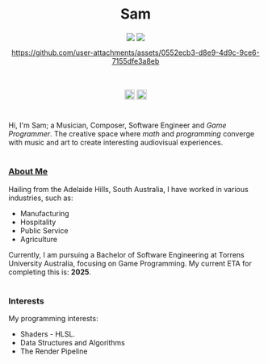 <h1 align="center">Sam</h1>

<div align="center">
  <img src="https://i.imgur.com/0RYz8xb.jpeg" align="center" />
  <img src="https://i.imgur.com/Bg2ixKa.jpeg" align="center" />
  

https://github.com/user-attachments/assets/0552ecb3-d8e9-4d9c-9ce6-7155dfe3a8eb


  <br />
  <br />
  <a href="https://www.youtube.com/@Sonetti./"><img src="https://www.youtube.com/s/desktop/0646520c/img/favicon_144x144.png" width="20" height="20" /></a>
  <a href="https://www.linkedin.com/in/sam-catcheside-54805a262/"><img src="https://static.licdn.com/aero-v1/sc/h/akt4ae504epesldzj74dzred8" width="20" height="20" /></a>
</div>

<h1 align="center"></h1>

<p>Hi, I'm Sam; a Musician, Composer, Software Engineer and <i>Game Programmer</i>. The creative space where <i>math</i> and <i>programming</i> converge with music and art to create interesting audiovisual experiences.</p>

<h1 align="center"></h1>
<h3><u>About Me</u></h3>

<p>Hailing from the Adelaide Hills, South Australia, I have worked in various industries, such as:</p>

<ul>
  <li>Manufacturing</li>
  <li>Hospitality</li>
  <li>Public Service</li>
  <li>Agriculture</li>
</ul>

Currently, I am pursuing a Bachelor of Software Engineering at Torrens University Australia, focusing on Game Programming. My current ETA for completing this is: <b>2025</b>.</p>

<h1 align="center"></h1>
<h3>Interests</h3>

My programming interests:

<ul>
  <li>Shaders - HLSL.</li>
  <li>Data Structures and Algorithms</li>
  <li>The Render Pipeline</li>
</ul>
